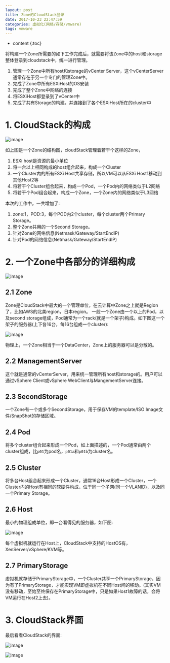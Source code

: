 ```yaml
---
layout: post
title: Zone的CloudStack登录
date: 2017-10-23 22:47:59
categories: 虚拟化(网络/存储/vmware)
tags: vmware
---
```

* content
{:toc}


将构建一个Zone所需要的如下工作完成后，就需要将该Zone中的host和storage整体登录到cloudstack中，统一进行管理。
1. 管理一个Zone中所有host和storage的vCenter Server，这个vCenterServer通常存在于另一个专门的管理Zone中。
2. 完成了Zone中所有ESXiHost的OS安装
3. 完成了整个Zone中网络的连接
4. 将ESXiHost都登录到了vCenter中
5. 完成了共有Storage的构建，并连接到了各个ESXiHost所在的cluster中

# 1. CloudStack的构成

![image](https://user-images.githubusercontent.com/18595935/31944126-fe060922-b905-11e7-9c26-b7b418075eeb.png)

如上图是一个Zone的结构图，cloudStack管理着若干个这样的Zone，

1. ESXi host是资源的最小单位
2. 将一台以上相同构成的host组合起来，构成一个Cluster
3. 一个Cluster内的所有ESXi Host共享存储，所以VM可以从ESXi Host1移动到其他Host2等
4. 将若干个Cluster组合起来，构成一个Pod，一个Pod内的网络类似于L2网络
5. 将若干个Pod组合起来，构成一个Zone，一个Zone内的网络类似于L3网络

本次的工作中，一共增加了:
1. zone:1，POD:3，每个POD内2个cluster，每个cluster两个Primary Storage。
2. 整个Zone共用的一个Second Storage。
3. 针对Zone的网络信息(Netmask/Gateway/StartEndIP)
4. 针对Pod的网络信息(Netmask/Gateway/StartEndIP)

# 2. 一个Zone中各部分的详细构成

![image](https://user-images.githubusercontent.com/18595935/31944532-5d31e05a-b907-11e7-98cc-148ba05aa0b2.png)

## 2.1 Zone

Zone是CloudStack中最大的一个管理单位，在云计算中Zone之上就是Region了，比如AWS的北美region，日本region。
一般一个Zone由一个以上的Pod，以及second storage组成，Pod通常为一个rack(就是一个架子)构成。如下图这一个架子的服务器(上下各16台，每16台组成一个cluster):

![image](https://user-images.githubusercontent.com/18595935/31944928-a1b9f0c2-b908-11e7-82e0-19f23fcfe2f3.png)

物理上，一个Zone相当于一个DataCenter，Zone上的服务器可以是分散的。

## 2.2 ManagementServer

这个就是通常的vCenterServer，用来统一管理所有host和storage的。用户可以通过vSphere Client或vSphere WebClient与MangementServer连接。

## 2.3 SecondStorage

一个Zone有一个或多个SecondStorage，用于保存VM的template/ISO Image文件/SnapShot的存储区域。

## 2.4 Pod

将多个cluster组合起来形成一个Pod，如上面描述的，一个Pod通常由两个cluster组成，比`p01`为pod名，`p01a`和`p01b`为cluster名。

## 2.5 Cluster

将多台Host组合起来形成一个Cluster，通常16台Host形成一个Cluster，一个Cluster内的Host有相同的软硬件构成，位于同一个子网(同一个VLANID)，以及同一个Primary Storage。

## 2.6 Host

最小的物理组成单位，即一台看得见的服务器，如下图:

![image](https://user-images.githubusercontent.com/18595935/31945488-48ed7dcc-b90a-11e7-9de8-b6d9e0a996de.png)

每个虚拟机就运行在Host上，CloudStack中支持的HostOS有，XenServer/vSphere/KVM等。

## 2.7 PrimaryStorage

虚拟机就存储于PrimaryStorage中，一个Cluster共享一个PrimaryStorage，因为有了PrimaryStorage，才能实现VM即虚拟机在不同Host间的移动。(其实VM没有移动，至始至终保存在PrimaryStorage中，只是如果Host1故障的话，会将VM运行在Host2上去)。


# 3. CloudStack界面

最后看看CloudStack的界面:

![image](https://user-images.githubusercontent.com/18595935/31945900-725b7190-b90b-11e7-8bb4-5baf1a8aaf56.png)

![image](https://user-images.githubusercontent.com/18595935/31945914-7955f876-b90b-11e7-8399-010a04092daf.png)

